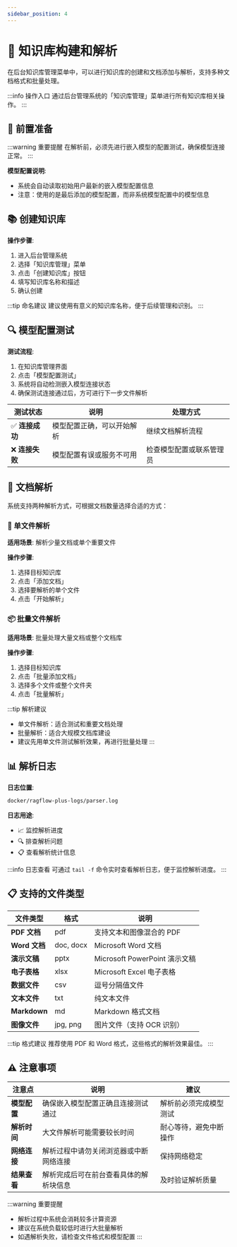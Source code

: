 ```yaml
---
sidebar_position: 4
---
```


# 🧠 知识库构建和解析

在后台知识库管理菜单中，可以进行知识库的创建和文档添加与解析，支持多种文档格式和批量处理。

:::info 操作入口
通过后台管理系统的「知识库管理」菜单进行所有知识库相关操作。
:::

## 🔧 前置准备

:::warning 重要提醒
在解析前，必须先进行嵌入模型的配置测试，确保模型连接正常。
:::

**模型配置说明**:
- 系统会自动读取初始用户最新的嵌入模型配置信息
- 注意：使用的是最后添加的模型配置，而非系统模型配置中的模型信息

## 📚 创建知识库

**操作步骤**:
1. 进入后台管理系统
2. 选择「知识库管理」菜单
3. 点击「创建知识库」按钮
4. 填写知识库名称和描述
5. 确认创建

:::tip 命名建议
建议使用有意义的知识库名称，便于后续管理和识别。
:::

## 🔍 模型配置测试

**测试流程**:
1. 在知识库管理界面
2. 点击「模型配置测试」
3. 系统将自动检测嵌入模型连接状态
4. 确保测试连接通过后，方可进行下一步文件解析

| 测试状态 | 说明 | 处理方式 |
|---------|------|----------|
| ✅ **连接成功** | 模型配置正确，可以开始解析 | 继续文档解析流程 |
| ❌ **连接失败** | 模型配置有误或服务不可用 | 检查模型配置或联系管理员 |

## 📄 文档解析

系统支持两种解析方式，可根据文档数量选择合适的方式：

### 📝 单文件解析

**适用场景**: 解析少量文档或单个重要文件

**操作步骤**:
1. 选择目标知识库
2. 点击「添加文档」
3. 选择要解析的单个文件
4. 点击「开始解析」

### 📦 批量文件解析

**适用场景**: 批量处理大量文档或整个文档库

**操作步骤**:
1. 选择目标知识库
2. 点击「批量添加文档」
3. 选择多个文件或整个文件夹
4. 点击「批量解析」

:::tip 解析建议
- 单文件解析：适合测试和重要文档处理
- 批量解析：适合大规模文档库建设
- 建议先用单文件测试解析效果，再进行批量处理
:::

## 📊 解析日志

**日志位置**:
```bash
docker/ragflow-plus-logs/parser.log
```

**日志用途**:
- 📈 监控解析进度
- 🔍 排查解析问题
- 📋 查看解析统计信息

:::info 日志查看
可通过 `tail -f` 命令实时查看解析日志，便于监控解析进度。
:::

## 📋 支持的文件类型

| 文件类型 | 格式 | 说明 |
|---------|------|------|
| **PDF 文档** | pdf | 支持文本和图像混合的 PDF |
| **Word 文档** | doc, docx | Microsoft Word 文档 |
| **演示文稿** | pptx | Microsoft PowerPoint 演示文稿 |
| **电子表格** | xlsx | Microsoft Excel 电子表格 |
| **数据文件** | csv | 逗号分隔值文件 |
| **文本文件** | txt | 纯文本文件 |
| **Markdown** | md | Markdown 格式文档 |
| **图像文件** | jpg, png | 图片文件（支持 OCR 识别）|

:::tip 格式建议
推荐使用 PDF 和 Word 格式，这些格式的解析效果最佳。
:::

## ⚠️ 注意事项

| 注意点 | 说明 | 建议 |
|--------|------|------|
| **模型配置** | 确保嵌入模型配置正确且连接测试通过 | 解析前必须完成模型测试 |
| **解析时间** | 大文件解析可能需要较长时间 | 耐心等待，避免中断操作 |
| **网络连接** | 解析过程中请勿关闭浏览器或中断网络连接 | 保持网络稳定 |
| **结果查看** | 解析完成后可在前台查看具体的解析块信息 | 及时验证解析质量 |

:::warning 重要提醒
- 解析过程中系统会消耗较多计算资源
- 建议在系统负载较低时进行大批量解析
- 如遇解析失败，请检查文件格式和模型配置
:::
